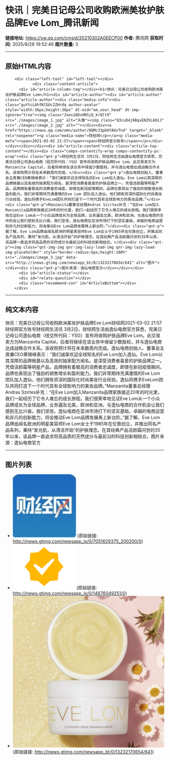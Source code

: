 # 快讯｜完美日记母公司收购欧洲美妆护肤品牌Eve Lom_腾讯新闻

**链接地址:** https://xw.qq.com/cmsid/20210302A0EECP00
**作者:** 腾讯网
**获取时间:** 2025/8/28 19:52:46
**图片数量:** 3

---

## 原始HTML内容


        <div class="left-tool" id="left-tool"></div>
                <div class="content-article">
          <div id="article-column-tag"></div><h1>快讯｜完美日记母公司收购欧洲美妆护肤品牌Eve Lom</h1><div id="article-author"><div id="article-author" class="article-author"><div class="media-info"><div class="guYtcLAhfKCGOc2ZHrdq author-avatar" style="width:36px;height:36px" dt-eid="em_user_head" dt-imp-ignore="true"><img class="Jxes16DsHRGjQ_krQlt9" src="./images/image_1.jpg" alt="头像"><img class="Q3cuD4j6BqvENZVLAOiJ" src="./images/image_2.jpg" alt=""></div><div><a href="https://news.qq.com/omn/author/8QMc33pb6YAUvTnd" target="_blank" rel="noopener"><p class="media-name">财经网</p></a><p class="media-meta"><span>2021-03-02 21:57</span><span>财经网官方账号</span></p></div></div></div></div><div id="article-content"><div class="article-top-content"></div><div class="comps-contentify-wrap comps-contentify-pc-wrap"><div class="qnt-p">财经网生活讯 3月2日，财经网生活由逸仙电商官方获悉，完美日记母公司逸仙电商（纽交所代码：YSG）宣布将收购护肤品牌Eve Lom。此交易卖方为Manzanita Capital，后者将继续在该业务中保留少数股权，并与逸仙电商达成战略合作关系。该收购预计将在未来数周内完成。</div><div class="qnt-p">逸仙电商创始人、董事会主席兼CEO黄锦峰表示：“我们诚挚欢迎全球知名的Eve Lom加入逸仙。Eve Lom以其深厚的品牌根基以及高效的独家配方闻名，是深受消费者喜爱的护肤品牌之一。凭借洁颜霜等明星产品，品牌拥有着极高的消费者忠诚度，即使在新冠疫情期间，品牌也表现出了强劲的销售增长和盈利能力。我们非常期待充满激情的Eve Lom 团队加入逸仙，他们拥有资深的国际化时尚美妆行业经验。逸仙将携手EveLom团队共同打造下一个时代具有全球影响力的美妆品牌。”</div><div class="qnt-p">Manzanita董事总经理Andras Szirtes补充：“在Eve Lom加入Manzanita品牌家族接近20年的时光里，我们一起经历了它令人难忘的成长旅程。我们很荣幸地见证Eve Lom从一个小众品牌成长为全球品牌，业务遍及北美，欧洲和亚洲。与逸仙电商的合作机会让我们感到无比兴奋。我们坚信，逸仙电商在亚洲市场打下的坚实基础，卓越的电商运营和非凡的创新能力，将会推动Eve Lom品牌发展再上新台阶。”</div><div class="qnt-p">据了解，Eve Lom品牌由闻名欧洲的明星美容师Eve Lom女士于1985年在伦敦创立，并推出同名产品系列，秉持“发光肌，从清洁开始”的护肤理念。在其经典产品洁颜霜问世的35年以来，该品牌一直追求将高品质的天然成分与最前沿的科技创新相结合。</div><div class="qnt-p"><img class="qnt-img-img qnr-img-lazy-load-img qnr-img-lazy-load-img-placeholder" style="border-radius:6px;height:100%" src="./images/image_3.jpg" data-src="http://inews.gtimg.com/newsapp_bt/0/13232170654/641" alt="图片"></div><div class="qnt-p">图片来源：逸仙电商官方</div></div></div>
          <div id="article-status"></div>
          <div id="relate-question"></div>
          <div class="recommend-con" id="ArticleBottom"></div>
        </div>
      

---

## 纯文本内容

快讯｜完美日记母公司收购欧洲美妆护肤品牌Eve Lom财经网2021-03-02 21:57财经网官方账号财经网生活讯 3月2日，财经网生活由逸仙电商官方获悉，完美日记母公司逸仙电商（纽交所代码：YSG）宣布将收购护肤品牌Eve Lom。此交易卖方为Manzanita Capital，后者将继续在该业务中保留少数股权，并与逸仙电商达成战略合作关系。该收购预计将在未来数周内完成。逸仙电商创始人、董事会主席兼CEO黄锦峰表示：“我们诚挚欢迎全球知名的Eve Lom加入逸仙。Eve Lom以其深厚的品牌根基以及高效的独家配方闻名，是深受消费者喜爱的护肤品牌之一。凭借洁颜霜等明星产品，品牌拥有着极高的消费者忠诚度，即使在新冠疫情期间，品牌也表现出了强劲的销售增长和盈利能力。我们非常期待充满激情的Eve Lom 团队加入逸仙，他们拥有资深的国际化时尚美妆行业经验。逸仙将携手EveLom团队共同打造下一个时代具有全球影响力的美妆品牌。”Manzanita董事总经理Andras Szirtes补充：“在Eve Lom加入Manzanita品牌家族接近20年的时光里，我们一起经历了它令人难忘的成长旅程。我们很荣幸地见证Eve Lom从一个小众品牌成长为全球品牌，业务遍及北美，欧洲和亚洲。与逸仙电商的合作机会让我们感到无比兴奋。我们坚信，逸仙电商在亚洲市场打下的坚实基础，卓越的电商运营和非凡的创新能力，将会推动Eve Lom品牌发展再上新台阶。”据了解，Eve Lom品牌由闻名欧洲的明星美容师Eve Lom女士于1985年在伦敦创立，并推出同名产品系列，秉持“发光肌，从清洁开始”的护肤理念。在其经典产品洁颜霜问世的35年以来，该品牌一直追求将高品质的天然成分与最前沿的科技创新相结合。图片来源：逸仙电商官方

---

## 图片列表

- ![](./images/image_1.jpg) (原始链接: http://inews.gtimg.com/newsapp_ls/0/7051629375_200200/0)
- ![](./images/image_2.jpg) (原始链接: http://inews.gtimg.com/newsapp_ls/0/14876049251/0)
- ![](./images/image_3.jpg) (原始链接: http://inews.gtimg.com/newsapp_bt/0/13232170654/641)
